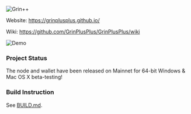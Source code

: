 ![Grin++](https://grinplusplus.github.io/banner.png)

Website: https://grinplusplus.github.io/

Wiki: https://github.com/GrinPlusPlus/GrinPlusPlus/wiki

![Demo](https://user-images.githubusercontent.com/8020386/92248412-39137580-eefb-11ea-836c-1b4dfcc5a1c1.png)

### Project Status
The node and wallet have been released on Mainnet for 64-bit Windows & Mac OS X beta-testing!

### Build Instruction
See [BUILD.md](BUILD.md).
